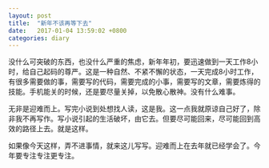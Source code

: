 ```yaml
---
layout: post
title:  "新年不该再等下去"
date:   2017-01-04 13:59:02 +0800
categories: diary
---
```


没什么可突破的东西，也没什么严重的焦虑，新年年初，要迅速做到一天工作8小时，给自己起码的尊严。这是一种自然、不紧不懈的状态，一天完成8小时工作，有很多需要做的事，需要写的代码，需要完成的小事，需要写的文章，需要炼得的技能。手机能关的时候，还是要尽量关掉，以免散心散神。没有什么难事。

无非是迎难而上。写完小说到处想找人读，这是我。这一点我就原谅自己好了，除非我不再写作。写小说引起的生活破坏，由它去。但要尽可能回来，尽可能回到高效的路径上去。就是这样。

如果像今天这样，弄不进事情，就来这儿写写。迎难而上在去年就已经学会了。今年要专注专注更专注。
